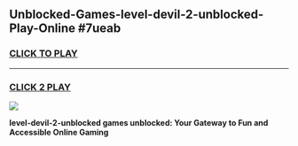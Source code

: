 
## Unblocked-Games-level-devil-2-unblocked-Play-Online #7ueab
<h3>
<a href="https://news.freeplayer.one?title=level-devil-2-unblocked&ref=3">CLICK TO PLAY</a></h3>
<hr>

<h3>
<a href="https://news.freeplayer.one?title=level-devil-2-unblocked&ref=3">CLICK 2 PLAY</a>
  
</h3>

<a href="https://news.freeplayer.one?title=level-devil-2-unblocked&ref=3"><img src="https://clearcache.store/games.png"></a>


**level-devil-2-unblocked games unblocked: Your Gateway to Fun and Accessible Online Gaming**
